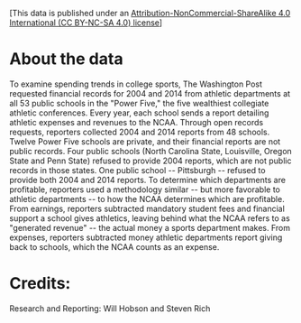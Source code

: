 [This data is published under an [Attribution-NonCommercial-ShareAlike 4.0 International (CC BY-NC-SA 4.0) license](https://creativecommons.org/licenses/by-nc-sa/4.0/)]

# About the data
To examine spending trends in college sports, The Washington Post requested financial records for 2004 and 2014 from athletic departments at all 53 public schools in the "Power Five," the five wealthiest collegiate athletic conferences. Every year, each school sends a report detailing athletic expenses and revenues to the NCAA. Through open records requests, reporters collected 2004 and 2014 reports from 48 schools. Twelve Power Five schools are private, and their financial reports are not public records. Four public schools (North Carolina State, Louisville, Oregon State and Penn State) refused to provide 2004 reports, which are not public records in those states. One public school -- Pittsburgh -- refused to provide both 2004 and 2014 reports. To determine which departments are profitable, reporters used a methodology similar -- but more favorable to athletic departments -- to how the NCAA determines which are profitable. From earnings, reporters subtracted mandatory student fees and financial support a school gives athletics, leaving behind what the NCAA refers to as "generated revenue" -- the actual money a sports department makes. From expenses, reporters subtracted money athletic departments report giving back to schools, which the NCAA counts as an expense.

# Credits:

Research and Reporting: Will Hobson and Steven Rich
